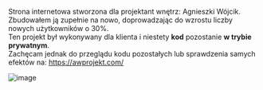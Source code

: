 Strona internetowa stworzona dla projektant wnętrz: Agnieszki Wójcik.   
Zbudowałem ją zupełnie na nowo, doprowadzając do wzrostu liczby nowych użytkowników o 30%.    
Ten projekt był wykonywany dla klienta i niestety **kod** pozostanie **w trybie prywatnym**.     
Zachęcam jednak do przeglądu kodu pozostałych lub sprawdzenia samych efektów na: https://awprojekt.com/

![image](https://user-images.githubusercontent.com/117179182/207667146-7087109b-ac99-4a7e-b46f-b4744dfb18a6.png)
